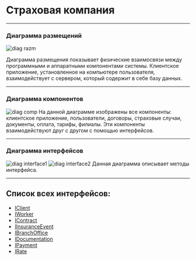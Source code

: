 # **Страховая компания**
***
### Диаграмма размещений
![diag razm](https://pp.userapi.com/c850532/v850532619/4b035/1T9gFdv1VBA.jpg)
   
   
Диаграмма размещения показывает физические взаимосвязи между программными и аппаратными компонентами системы. 
Клиентское приложение, установленное на компьютере пользователя, взаимодействует с сервером, 
который содержит в себе базу данных.
***
### Диаграмма компонентов
![diag comp](https://pp.userapi.com/c850532/v850532619/4b014/ylg7-eUDkwA.jpg)
На данной диаграмме изображены все компоненты: клиентское приложение, пользователи, договоры, страховые случаи, документы, оплата, тарифы, филиалы. Эти компоненты взаимодействуют друг с другом с помощью интерфейсов. 
***
### Диаграмма интерфейсов
![diag interface1](https://pp.userapi.com/c852020/v852020107/4fdc4/bPp8GK-Q4LM.jpg)
![diag interface2](https://pp.userapi.com/c852020/v852020107/4fdcd/o7TRTQhFVDU.jpg)
Данная диаграмма описывает методы интерфейса.

***
## **Список всех интерфейсов:**

+ [IClient](https://github.com/prmxt/Insurance-company/blob/master/docs/IClient.md)
+ [IWorker](https://github.com/prmxt/Insurance-company/blob/master/docs/IWorker.md)
+ [IContract](https://github.com/prmxt/Insurance-company/blob/master/docs/IContract.md)
+ [IInsuranceEvent](https://github.com/prmxt/Insurance-company/blob/master/docs/IInsuranceEvent.md)
+ [IBranchOffice](https://github.com/prmxt/Insurance-company/blob/master/docs/IBranchOffice.md)
+ [IDocumentation](https://github.com/prmxt/Insurance-company/blob/master/docs/IDocumentation.md)
+ [IPayment](https://github.com/prmxt/Insurance-company/blob/master/docs/IPayment.md)
+ [IRate](https://github.com/prmxt/Insurance-company/blob/master/docs/IRate.md)
